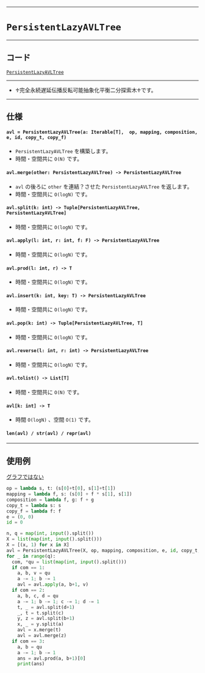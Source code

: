 _____

# `PersistentLazyAVLTree`

_____

## コード

[`PersistentLazyAVLTree`](https://github.com/titanium-22/Library_py/blob/main/DataStructures/AVLTree/PersistentLazyAVLTree.py)
<!-- code=https://github.com/titanium-22/Library_py/blob/main/DataStructures\AVLTree\PersistentLazyAVLTree.py -->

_____

- ♰完全永続遅延伝播反転可能抽象化平衡二分探索木♰です。

_____

## 仕様

#### `avl = PersistentLazyAVLTree(a: Iterable[T],  op, mapping, composition, e, id, copy_t, copy_f)`
- `PersistentLazyAVLTree` を構築します。
- 時間・空間共に `O(N)` です。

#### `avl.merge(other: PersistentLazyAVLTree) -> PersistentLazyAVLTree`
- `avl` の後ろに `other` を連結？させた `PersistentLazyAVLTree` を返します。
- 時間・空間共に `O(logN)` です。

#### `avl.split(k: int) -> Tuple[PersistentLazyAVLTree, PersistentLazyAVLTree]`
- 時間・空間共に `O(logN)` です。

#### `avl.apply(l: int, r: int, f: F) -> PersistentLazyAVLTree`
- 時間・空間共に `O(logN)` です。

#### `avl.prod(l: int, r) -> T`
- 時間・空間共に `O(logN)` です。

#### `avl.insert(k: int, key: T) -> PersistentLazyAVLTree`
- 時間・空間共に `O(logN)` です。

#### `avl.pop(k: int) -> Tuple[PersistentLazyAVLTree, T]`
- 時間・空間共に `O(logN)` です。

#### `avl.reverse(l: int, r: int) -> PersistentLazyAVLTree`
- 時間・空間共に `O(logN)` です。

#### `avl.tolist() -> List[T]`
- 時間・空間共に `O(N)` です。

#### `avl[k: int] -> T`
- 時間 `O(logN)` 、空間 `O(1)` です。

#### `len(avl) / str(avl) / repr(avl)`

_____

## 使用例

[グラフではない](https://atcoder.jp/contests/arc030/submissions/45758203)

```python
op = lambda s, t: (s[0]+t[0], s[1]+t[1])
mapping = lambda f, s: (s[0] + f * s[1], s[1])
composition = lambda f, g: f + g
copy_t = lambda s: s
copy_f = lambda f: f
e = (0, 0)
id = 0

n, q = map(int, input().split())
X = list(map(int, input().split()))
X = [(x, 1) for x in X]
avl = PersistentLazyAVLTree(X, op, mapping, composition, e, id, copy_t, copy_f)
for _ in range(q):
  com, *qu = list(map(int, input().split()))
  if com == 1:
    a, b, v = qu
    a -= 1; b -= 1
    avl = avl.apply(a, b+1, v)
  if com == 2:
    a, b, c, d = qu
    a -= 1; b -= 1; c -= 1; d -= 1
    t, _ = avl.split(d+1)
    _, t = t.split(c)
    y, z = avl.split(b+1)
    x, _ = y.split(a)
    avl = x.merge(t)
    avl = avl.merge(z)
  if com == 3:
    a, b = qu
    a -= 1; b -= 1
    ans = avl.prod(a, b+1)[0]
    print(ans)
```

